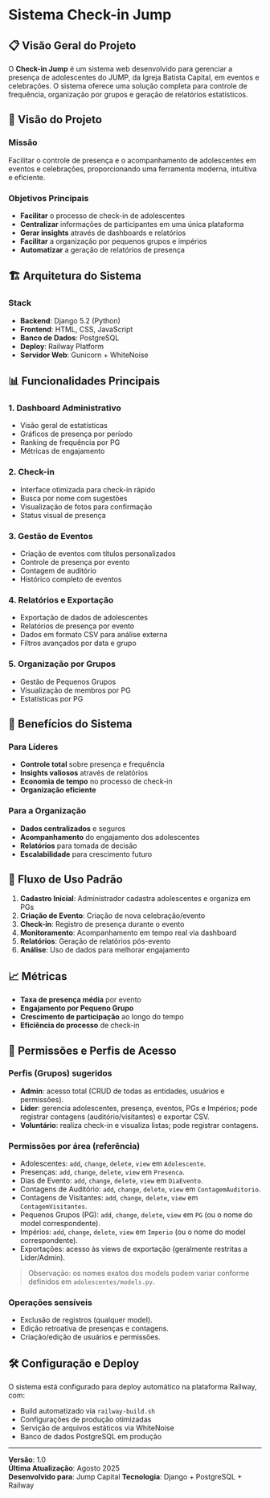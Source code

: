 # Sistema Check-in Jump

## 📋 Visão Geral do Projeto

O **Check-in Jump** é um sistema web desenvolvido para gerenciar a presença de adolescentes do JUMP, da Igreja Batista Capital, em eventos e celebrações. O sistema oferece uma solução completa para controle de frequência, organização por grupos e geração de relatórios estatísticos.

## 🎯 Visão do Projeto

### Missão
Facilitar o controle de presença e o acompanhamento de adolescentes em eventos e celebrações, proporcionando uma ferramenta moderna, intuitiva e eficiente.

### Objetivos Principais
- **Facilitar** o processo de check-in de adolescentes
- **Centralizar** informações de participantes em uma única plataforma
- **Gerar insights** através de dashboards e relatórios
- **Facilitar** a organização por pequenos grupos e impérios
- **Automatizar** a geração de relatórios de presença


## 🏗️ Arquitetura do Sistema

### Stack
- **Backend**: Django 5.2 (Python)
- **Frontend**: HTML, CSS, JavaScript
- **Banco de Dados**: PostgreSQL
- **Deploy**: Railway Platform
- **Servidor Web**: Gunicorn + WhiteNoise


## 📊 Funcionalidades Principais

### 1. **Dashboard Administrativo**
- Visão geral de estatísticas
- Gráficos de presença por período
- Ranking de frequência por PG
- Métricas de engajamento

### 2. **Check-in**
- Interface otimizada para check-in rápido
- Busca por nome com sugestões
- Visualização de fotos para confirmação
- Status visual de presença

### 3. **Gestão de Eventos**
- Criação de eventos com títulos personalizados
- Controle de presença por evento
- Contagem de auditório
- Histórico completo de eventos

### 4. **Relatórios e Exportação**
- Exportação de dados de adolescentes
- Relatórios de presença por evento
- Dados em formato CSV para análise externa
- Filtros avançados por data e grupo

### 5. **Organização por Grupos**
- Gestão de Pequenos Grupos
- Visualização de membros por PG
- Estatísticas por PG

## 🚀 Benefícios do Sistema

### Para Líderes
- **Controle total** sobre presença e frequência
- **Insights valiosos** através de relatórios
- **Economia de tempo** no processo de check-in
- **Organização eficiente** 

### Para a Organização
- **Dados centralizados** e seguros
- **Acompanhamento** do engajamento dos adolescentes
- **Relatórios** para tomada de decisão
- **Escalabilidade** para crescimento futuro


## 🔄 Fluxo de Uso Padrão

1. **Cadastro Inicial**: Administrador cadastra adolescentes e organiza em PGs
2. **Criação de Evento**: Criação de nova celebração/evento
3. **Check-in**: Registro de presença durante o evento
4. **Monitoramento**: Acompanhamento em tempo real via dashboard
5. **Relatórios**: Geração de relatórios pós-evento
6. **Análise**: Uso de dados para melhorar engajamento

## 📈 Métricas

- **Taxa de presença média** por evento
- **Engajamento por Pequeno Grupo**
- **Crescimento de participação** ao longo do tempo
- **Eficiência do processo** de check-in


## 🔐 Permissões e Perfis de Acesso

### Perfis (Grupos) sugeridos
- **Admin**: acesso total (CRUD de todas as entidades, usuários e permissões).
- **Líder**: gerencia adolescentes, presença, eventos, PGs e Impérios; pode registrar contagens (auditório/visitantes) e exportar CSV.
- **Voluntário**: realiza check-in e visualiza listas; pode registrar contagens.

### Permissões por área (referência)
- Adolescentes: `add`, `change`, `delete`, `view` em `Adolescente`.
- Presenças: `add`, `change`, `delete`, `view` em `Presenca`.
- Dias de Evento: `add`, `change`, `delete`, `view` em `DiaEvento`.
- Contagens de Auditório: `add`, `change`, `delete`, `view` em `ContagemAuditorio`.
- Contagens de Visitantes: `add`, `change`, `delete`, `view` em `ContagemVisitantes`.
- Pequenos Grupos (PG): `add`, `change`, `delete`, `view` em `PG` (ou o nome do model correspondente).
- Impérios: `add`, `change`, `delete`, `view` em `Imperio` (ou o nome do model correspondente).
- Exportações: acesso às views de exportação (geralmente restritas a Líder/Admin).

> Observação: os nomes exatos dos models podem variar conforme definidos em `adolescentes/models.py`.

### Operações sensíveis
- Exclusão de registros (qualquer model).
- Edição retroativa de presenças e contagens.
- Criação/edição de usuários e permissões.

## 🛠️ Configuração e Deploy

O sistema está configurado para deploy automático na plataforma Railway, com:
- Build automatizado via `railway-build.sh`
- Configurações de produção otimizadas
- Servição de arquivos estáticos via WhiteNoise
- Banco de dados PostgreSQL em produção

---

**Versão**: 1.0  
**Última Atualização**: Agosto 2025  
**Desenvolvido para**: Jump Capital
**Tecnologia**: Django + PostgreSQL + Railway

